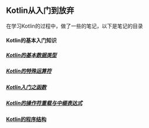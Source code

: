 ## Kotlin从入门到放弃

在学习Kotlin的过程中，做了一些的笔记，以下是笔记的目录

#### Kotlin的基本入门知识

##### [Kotlin的基本数据类型](https://github.com/Fizzzzer/KotlinStudy/blob/master/Article/Kotlin%E7%9A%84%E5%9F%BA%E6%9C%AC%E6%95%B0%E6%8D%AE%E7%B1%BB%E5%9E%8B.md)

##### [Kotlin的特殊运算符](https://github.com/Fizzzzer/KotlinStudy/blob/master/Article/Kotlin%E7%9A%84%E4%B8%80%E4%BA%9B%E7%89%B9%E6%AE%8A%E8%BF%90%E7%AE%97%E7%AC%A6.md)

##### [Kotlin入门之函数](https://github.com/Fizzzzer/KotlinStudy/blob/master/Article/Kotlin%E5%85%A5%E9%97%A8%E4%B9%8B%E5%87%BD%E6%95%B0.md)

##### [Kotlin的操作符重载与中缀表达式](https://github.com/Fizzzzer/KotlinStudy/blob/master/Article/Kotlin%E6%93%8D%E4%BD%9C%E7%AC%A6%E9%87%8D%E8%BD%BD%E4%B8%8E%E4%B8%AD%E7%BC%80%E8%A1%A8%E8%BE%BE%E5%BC%8F.md)

#### [Kotlin的程序结构](https://github.com/Fizzzzer/KotlinStudy/blob/master/Article/Kotlin%E7%9A%84%E7%A8%8B%E5%BA%8F%E7%BB%93%E6%9E%84.md)